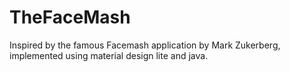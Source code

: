# TheFaceMash
Inspired by the famous Facemash application by Mark Zukerberg, implemented using material design lite and java.
